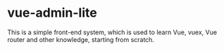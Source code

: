 # vue-admin-lite
This is a simple front-end system, which is used to learn Vue, vuex, Vue router and other knowledge, starting from scratch.
